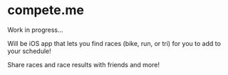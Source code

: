 # compete.me

Work in progress...

Will be iOS app that lets you find races (bike, run, or tri) for you to add to your schedule!

Share races and race results with friends and more!
